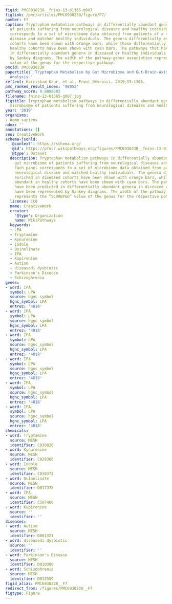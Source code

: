 ```yaml
---
figid: PMC6930238__fnins-13-01365-g007
figlink: /pmc/articles/PMC6930238/figure/F7/
number: F7
caption: Tryptophan metabolism pathways in differentially abundant genera in gut microbiome
  of patients suffering from neurological diseases and healthy individuals. Each panel
  corresponds to a set of microbiome data obtained from patients of a neurological
  disease and matched healthy individuals. The genera differentially enriched in diseased
  cohorts have been shown with orange bars, while those differentially abundant in
  healthy cohorts have been shown with cyan bars. The pathways that have been predicted
  in differentially abundant genera in diseased or healthy individuals have been represented
  by Sankey diagrams. The width of the pathway-genus association represents the “SCORBPEO”
  value of the genus for the respective pathway.
pmcid: PMC6930238
papertitle: 'Tryptophan Metabolism by Gut Microbiome and Gut-Brain-Axis: An in silico
  Analysis.'
reftext: Harrisham Kaur, et al. Front Neurosci. 2019;13:1365.
pmc_ranked_result_index: '98952'
pathway_score: 0.8088602
filename: fnins-13-01365-g007.jpg
figtitle: Tryptophan metabolism pathways in differentially abundant genera in gut
  microbiome of patients suffering from neurological diseases and healthy individuals
year: '2019'
organisms:
- Homo sapiens
ndex: ''
annotations: []
seo: CreativeWork
schema-jsonld:
  '@context': https://schema.org/
  '@id': https://pfocr.wikipathways.org/figures/PMC6930238__fnins-13-01365-g007.html
  '@type': Dataset
  description: Tryptophan metabolism pathways in differentially abundant genera in
    gut microbiome of patients suffering from neurological diseases and healthy individuals.
    Each panel corresponds to a set of microbiome data obtained from patients of a
    neurological disease and matched healthy individuals. The genera differentially
    enriched in diseased cohorts have been shown with orange bars, while those differentially
    abundant in healthy cohorts have been shown with cyan bars. The pathways that
    have been predicted in differentially abundant genera in diseased or healthy individuals
    have been represented by Sankey diagrams. The width of the pathway-genus association
    represents the “SCORBPEO” value of the genus for the respective pathway.
  license: CC0
  name: CreativeWork
  creator:
    '@type': Organization
    name: WikiPathways
  keywords:
  - LPA
  - Tryptamine
  - Kynurenine
  - Indole
  - Quinolinate
  - IPA
  - Kupirenine
  - Autism
  - diseasedi dysbiotic
  - Parkinson's Disease
  - Schizophrenia
genes:
- word: IPA
  symbol: LPA
  source: hgnc_symbol
  hgnc_symbol: LPA
  entrez: '4018'
- word: IPA
  symbol: LPA
  source: hgnc_symbol
  hgnc_symbol: LPA
  entrez: '4018'
- word: IPA
  symbol: LPA
  source: hgnc_symbol
  hgnc_symbol: LPA
  entrez: '4018'
- word: IPA
  symbol: LPA
  source: hgnc_symbol
  hgnc_symbol: LPA
  entrez: '4018'
- word: IPA
  symbol: LPA
  source: hgnc_symbol
  hgnc_symbol: LPA
  entrez: '4018'
- word: IPA
  symbol: LPA
  source: hgnc_symbol
  hgnc_symbol: LPA
  entrez: '4018'
chemicals:
- word: Tryptamine
  source: MESH
  identifier: C030820
- word: Kynurenine
  source: MESH
  identifier: C029366
- word: Indole
  source: MESH
  identifier: C030374
- word: Quinolinate
  source: MESH
  identifier: D017378
- word: IPA
  source: MESH
  identifier: C507406
- word: Kupirenine
  source: ''
  identifier: ''
diseases:
- word: Autism
  source: MESH
  identifier: D001321
- word: diseasedi dysbiotic
  source: ''
  identifier: ''
- word: Parkinson's Disease
  source: MESH
  identifier: D010300
- word: Schizophrenia
  source: MESH
  identifier: D012559
figid_alias: PMC6930238__F7
redirect_from: /figures/PMC6930238__F7
figtype: Figure
---
```

